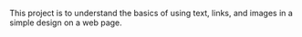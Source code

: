 This project is to understand the basics of using text, links,
 and images in a simple design on a web page.
